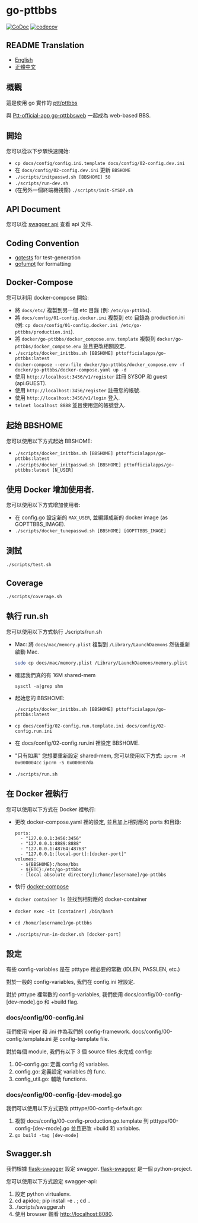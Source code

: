# go-pttbbs

[![GoDoc](https://pkg.go.dev/badge/github.com/Ptt-official-app/go-pttbbs?status.svg)](https://pkg.go.dev/github.com/Ptt-official-app/go-pttbbs?tab=doc)
[![codecov](https://codecov.io/gh/Ptt-official-app/go-pttbbs/branch/main/graph/badge.svg)](https://codecov.io/gh/Ptt-official-app/go-pttbbs)

## README Translation

* [English](https://github.com/Ptt-official-app/go-pttbbs/blob/main/README.en.md)
* [正體中文](https://github.com/Ptt-official-app/go-pttbbs/blob/main/README.zh-TW.md)

## 概觀

這是使用 go 實作的 [ptt/pttbbs](https://github.com/ptt/pttbbs)

與 [Ptt-official-app go-pttbbsweb](https://github.com/ptt-official-app/go-pttbbsweb) 一起成為 web-based BBS.

## 開始

您可以從以下步驟快速開始:

* `cp docs/config/config.ini.template docs/config/02-config.dev.ini`
* 在 `docs/config/02-config.dev.ini` 更新 `BBSHOME`
* `./scripts/initpasswd.sh [BBSHOME] 50`
* `./scripts/run-dev.sh`
* (在另外一個終端機視窗) `./scripts/init-SYSOP.sh`

## API Document

您可以從 [swagger api](https://doc-pttbbs.devptt.dev) 查看 api 文件.

## Coding Convention

* [gotests](https://github.com/cweill/gotests) for test-generation
* [gofumpt](https://github.com/mvdan/gofumpt) for formatting

## Docker-Compose

您可以利用 docker-compose 開始:

* 將 `docs/etc/` 複製到另一個 etc 目錄 (例: `/etc/go-pttbbs`).
* 將 `docs/config/01-config.docker.ini` 複製到 etc 目錄為 production.ini (例: `cp docs/config/01-config.docker.ini /etc/go-pttbbs/production.ini`).
* 將 `docker/go-pttbbs/docker_compose.env.template` 複製到 `docker/go-pttbbs/docker_compose.env` 並且更改相關設定.
* `./scripts/docker_initbbs.sh [BBSHOME] pttofficialapps/go-pttbbs:latest`
* `docker-compose --env-file docker/go-pttbbs/docker_compose.env -f docker/go-pttbbs/docker-compose.yaml up -d`
* 使用 `http://localhost:3456/v1/register` 註冊 SYSOP 和 guest (api.GUEST).
* 使用 `http://localhost:3456/register` 註冊您的帳號.
* 使用 `http://localhost:3456/v1/login` 登入.
* `telnet localhost 8888` 並且使用您的帳號登入.

## 起始 BBSHOME

您可以使用以下方式起始 BBSHOME:

* `./scripts/docker_initbbs.sh [BBSHOME] pttofficialapps/go-pttbbs:latest`
* `./scripts/docker_initpasswd.sh [BBSHOME] pttofficialapps/go-pttbbs:latest [N_USER]`

## 使用 Docker 增加使用者.

您可以使用以下方式增加使用者:

* 在 config.go 設定新的 `MAX_USER`, 並編譯成新的 docker image (as GOPTTBBS_IMAGE).
* `./scripts/docker_tunepasswd.sh [BBSHOME] [GOPTTBBS_IMAGE]`

## 測試

```
./scripts/test.sh
```

## Coverage

```
./scripts/coverage.sh
```

## 執行 run.sh

您可以使用以下方式執行 ./scripts/run.sh

* Mac:
    將 `docs/mac/memory.plist` 複製到 `/Library/LaunchDaemons` 然後重新啟動 Mac.
    ```sh
    sudo cp docs/mac/memory.plist /Library/LaunchDaemons/memory.plist
    ```

* 確認我們真的有 16M shared-mem
    ```
    sysctl -a|grep shm
    ```
* 起始您的 BBSHOME:
    ```
    ./scripts/docker_initbbs.sh [BBSHOME] pttofficialapps/go-pttbbs:latest

* `cp docs/config/02-config.run.template.ini docs/config/02-config.run.ini`
* 在 docs/config/02-config.run.ini 裡設定 BBSHOME.
* "只有如果" 您想要重新設定 shared-mem, 您可以使用以下方式:
    `ipcrm -M 0x000004cc`
    `ipcrm -S 0x000007da`
* `./scripts/run.sh`

## 在 Docker 裡執行

您可以使用以下方式在 Docker 裡執行:

* 更改 docker-compose.yaml 裡的設定, 並且加上相對應的 ports 和目錄:

    ```
    ports:
      - "127.0.0.1:3456:3456"
      - "127.0.0.1:8889:8888"
      - "127.0.0.1:48764:48763"
      - "127.0.0.1:[local-port]:[docker-port]"
    volumes:
      - ${BBSHOME}:/home/bbs
      - ${ETC}:/etc/go-pttbbs
      - [local absolute directory]:/home/[username]/go-pttbbs
    ```

* 執行 [docker-compose](#Docker-Compose)
* `docker container ls` 並找到相對應的 docker-container
* `docker exec -it [container] /bin/bash`
* `cd /home/[username]/go-pttbbs`
* `./scripts/run-in-docker.sh [docker-port]`

## 設定

有些 config-variables 是在 ptttype 裡必要的常數 (IDLEN, PASSLEN, etc.)

對於一般的 config-variables, 我們在 config.ini 裡設定.

對於 ptttype 裡常數的 config-variables, 我們使用 docs/config/00-config-[dev-mode].go 和 +build flag.

### docs/config/00-config.ini

我們使用 viper 和 .ini 作為我們的 config-framework.
docs/config/00-config.template.ini 是 config-template file.

對於每個 module, 我們有以下 3 個 source files 來完成 config:

1. 00-config.go: 定義 config 的 variables.
2. config.go: 定義設定 variables 的 func.
3. config_util.go: 輔助 functions.

### docs/config/00-config-\[dev-mode\].go

我們可以使用以下方式更改 ptttype/00-config-default.go:

1. 複製 docs/config/00-config-production.go.template 到 ptttype/00-config-[dev-mode].go 並且更改 +build 和 variables.
2. `go build -tag [dev-mode]`

## Swagger.sh

我們根據 [flask-swagger](https://github.com/gangverk/flask-swagger) 設定 swagger.
[flask-swagger](https://github.com/gangverk/flask-swagger) 是一個 python-project.

您可以使用以下方式設定 swagger-api:

1. 設定 python virtualenv.
2. cd apidoc; pip install -e . ; cd ..
3. ./scripts/swagger.sh
4. 使用 browser 觀看 [http://localhost:8080](http://localhost:8080).
